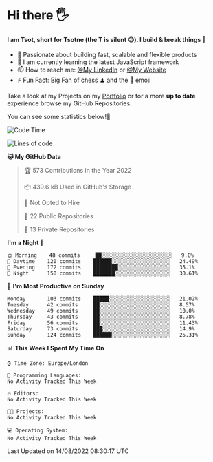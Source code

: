 # Hi there :raised_hand_with_fingers_splayed:
#### I am Tsot, short for Tsotne (the T is silent :wink:). I build & break things :space_invader:
- :telescope: Passionate about building fast, scalable and flexible products
- :seedling: I am currently learning the latest JavaScript framework 
- :mailbox: How to reach me: [@My LinkedIn](https://www.linkedin.com/in/tsotne-gvadzabia/) or [@My Website](https://tsotne.co.uk/contact)
- :zap: Fun Fact: Big Fan of chess ♟ and the 👾 emoji

Take a look at my Projects on my [Portfolio](https://tsotne.co.uk/) or for a more **up to date** experience browse my GitHub Repositories.

You can see some statistics below!:space_invader:
<!--START_SECTION:waka-->
![Code Time](http://img.shields.io/badge/Code%20Time-761%20hrs%202%20mins-blue)

![Lines of code](https://img.shields.io/badge/From%20Hello%20World%20I%27ve%20Written-627%20Thousand%20lines%20of%20code-blue)

**🐱 My GitHub Data** 

> 🏆 573 Contributions in the Year 2022
 > 
> 📦 439.6 kB Used in GitHub's Storage 
 > 
> 🚫 Not Opted to Hire
 > 
> 📜 22 Public Repositories 
 > 
> 🔑 13 Private Repositories  
 > 
**I'm a Night 🦉** 

```text
🌞 Morning    48 commits     ██░░░░░░░░░░░░░░░░░░░░░░░   9.8% 
🌆 Daytime    120 commits    ██████░░░░░░░░░░░░░░░░░░░   24.49% 
🌃 Evening    172 commits    ████████░░░░░░░░░░░░░░░░░   35.1% 
🌙 Night      150 commits    ███████░░░░░░░░░░░░░░░░░░   30.61%

```
📅 **I'm Most Productive on Sunday** 

```text
Monday       103 commits    █████░░░░░░░░░░░░░░░░░░░░   21.02% 
Tuesday      42 commits     ██░░░░░░░░░░░░░░░░░░░░░░░   8.57% 
Wednesday    49 commits     ██░░░░░░░░░░░░░░░░░░░░░░░   10.0% 
Thursday     43 commits     ██░░░░░░░░░░░░░░░░░░░░░░░   8.78% 
Friday       56 commits     ██░░░░░░░░░░░░░░░░░░░░░░░   11.43% 
Saturday     73 commits     ███░░░░░░░░░░░░░░░░░░░░░░   14.9% 
Sunday       124 commits    ██████░░░░░░░░░░░░░░░░░░░   25.31%

```


📊 **This Week I Spent My Time On** 

```text
⌚︎ Time Zone: Europe/London

💬 Programming Languages: 
No Activity Tracked This Week

🔥 Editors: 
No Activity Tracked This Week

🐱‍💻 Projects: 
No Activity Tracked This Week

💻 Operating System: 
No Activity Tracked This Week

```


 Last Updated on 14/08/2022 08:30:17 UTC
<!--END_SECTION:waka-->
